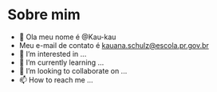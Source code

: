 # Sobre mim
- 👋 Ola meu nome é @Kau-kau
- Meu e-mail de contato é kauana.schulz@escola.pr.gov.br
- 👀 I’m interested in ...
- 🌱 I’m currently learning ...
- 💞️ I’m looking to collaborate on ...
- 📫 How to reach me ...
